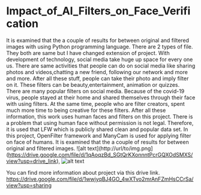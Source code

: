 # Impact_of_AI_Filters_on_Face_Verification
It is examined that the a couple of results for between original and filtered images with using Python programming language.
There are 2 types of file. They both are same but I have changed extension of project.
With development of technology, social media take huge up space for every one us. There are same activities that
people can do on social media like sharing photos and videos,chatting a new friend, following our network and more and more.
After all these stuff, people can take their photo and imply filter on it. These filters can be beauty,entertainment, animation or
quizzes. There are many popular filters on social media. Because of the covid-19 virus, people stayed at their home and shared
themselves through their face with using filters. At the same time, people who are filter creators, spent much more time to being
creative for these filters. After all these information, this work uses human faces and filters on this project. There is a problem
that using human face without permission is not legal. Therefore, it is used that LFW which is publicly shared clean and popular
data set. In this project, OpenFilter framework and ManyCam is used for applying filter on face of humans. It is examined that
the a couple of results for between original and filtered images.
![alt text](http://url/to/img.png](https://drive.google.com/file/d/1qAoqzBd_SGtQrKXonnntPcrGQXOdSMXS/view?usp=drive_link),
![alt text](https://drive.google.com/file/d/1qI7xvCbaZtYuwKcbvEss5NyK2rpDsCDo/view?usp=drive_link)


You can find more information about project via this drive link. https://drive.google.com/file/d/1wwjyqBJ4GO_4wXTvo2mrAnFZmHsCCrSa/view?usp=sharing
